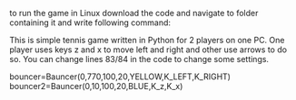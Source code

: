 to run the game in Linux download the code and navigate to folder containing it and write following command:



This is simple tennis game written in Python for 2 players on one PC. One player uses keys z and x to move left and right 
and other use arrows to do so.
You can change lines 83/84 in the code to change some settings.

bouncer=Bauncer(0,770,100,20,YELLOW,K_LEFT,K_RIGHT)
bouncer2=Bauncer(0,10,100,20,BLUE,K_z,K_x)
